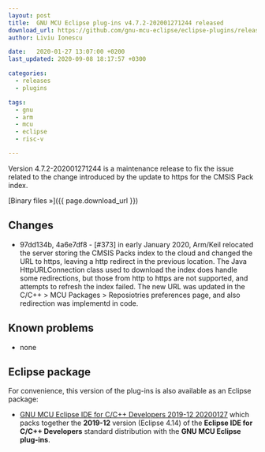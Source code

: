 ```yaml
---
layout: post
title:  GNU MCU Eclipse plug-ins v4.7.2-202001271244 released
download_url: https://github.com/gnu-mcu-eclipse/eclipse-plugins/releases/tag/v4.7.2-202001271244/
author: Liviu Ionescu

date:   2020-01-27 13:07:00 +0200
last_updated: 2020-09-08 18:17:57 +0300

categories:
  - releases
  - plugins

tags:
  - gnu
  - arm
  - mcu
  - eclipse
  - risc-v

---
```


Version 4.7.2-202001271244 is a maintenance release to fix the issue related
to the change introduced by the update to https for the CMSIS Pack index.

[Binary files »]({{ page.download_url }})

## Changes

- 97dd134b, 4a6e7df8 - [#373] in early January 2020, Arm/Keil relocated the
server storing the CMSIS Packs index to the cloud and
changed the URL to https, leaving a http redirect in the previous location.
The Java HttpURLConnection class used to download the
index does handle some redirections, but those from http to https are not
supported, and attempts to refresh
the index failed. The new URL was updated in the
C/C++ > MCU Packages > Reposiotries preferences page, and also redirection
was implementd in code.

## Known problems

- none

## Eclipse package

For convenience, this version of the plug-ins is also available as
an Eclipse package:

- [GNU MCU Eclipse IDE for C/C++ Developers 2019-12 20200127](https://github.com/gnu-mcu-eclipse/org.eclipse.epp.packages/releases/tag/v4.7.2-20200127-2019-12)
which packs together the **2019-12** version (Eclipse 4.14) of the
**Eclipse IDE for C/C++ Developers** standard distribution with the
**GNU MCU Eclipse plug-ins**.
